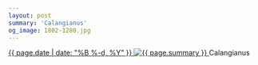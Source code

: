 ```yaml
---
layout: post
summary: 'Calangianus'
og_image: 1802-1280.jpg
---
```


<p>
 <time>
  <a href="/1802">
   {{ page.date | date: "%B %-d, %Y" }}
  </a>
 </time>
 <a href="/1802">
  <img alt="{{ page.summary }}" data-taken="7/25/2023" sizes="(min-width: 700px) 50vw, calc(100vw - 2rem)" src="{{ site.assets_url }}/1802-640.jpg" srcset="{{ site.assets_url }}/1802-320.jpg 320w, {{ site.assets_url }}/1802-640.jpg 640w, {{ site.assets_url }}/1802-960.jpg 960w, {{ site.assets_url }}/1802-1280.jpg 1280w"/>
 </a>
 <span>
  Calangianus
 </span>
</p>
